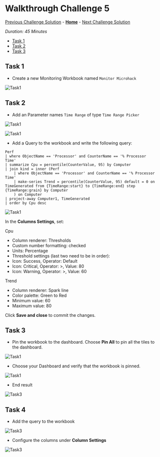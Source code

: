# Walkthrough Challenge 5

[Previous Challenge Solution](../challenge-04/solution-04.md) - **[Home](../../Readme.md)** - [Next Challenge Solution](../challenge-06/solution-06.md)

*Duration: 45 Minutes*

- [Task 1](#task-1)
- [Task 2](#task-2)
- [Task 3](#task-3)

## Task 1

- Create a new Monitoring Workbook named `Monitor Microhack`

![Task1](./img/task_01_a.png)

## Task 2

- Add an Parameter names `Time Range` of type `Time Range Picker`

![Task1](./img/task_01_b.png)

![Task1](./img/task_01_c.png)

- Add a Query to the workbook and write the following query:

```kusto
Perf
| where ObjectName == 'Processor' and CounterName == '% Processor Time'
| summarize Cpu = percentile(CounterValue, 95) by Computer
| join kind = inner (Perf
    | where ObjectName == 'Processor' and CounterName == '% Processor Time'
    | make-series Trend = percentile(CounterValue, 95) default = 0 on TimeGenerated from {TimeRange:start} to {TimeRange:end} step {TimeRange:grain} by Computer
    ) on Computer
| project-away Computer1, TimeGenerated
| order by Cpu desc
```

![Task1](./img/task_01_e.png)

In the **Columns Settings**, set:

Cpu

- Column renderer: Thresholds
- Custom number formatting: checked
- Units: Percentage
- Threshold settings (last two need to be in order):
- Icon: Success, Operator: Default
- Icon: Critical, Operator: >, Value: 80
- Icon: Warning, Operator: >, Value: 60

Trend

- Column renderer: Spark line
- Color palette: Green to Red
- Minimum value: 60
- Maximum value: 80

Click **Save and close** to commit the changes.

## Task 3

- Pin the workbook to the dashboard. Choose **Pin All** to pin all the tiles to the dashboard.

![Task1](./img/task_01_g.png)

- Choose your Dashboard and verify that the workbook is pinned.

![Task1](./img/task_01_f.png)

- End result

![Task3](./img/task_3_dashboard.png)

## Task 4

- Add the query to the workbook

![Task3](./img/task_4_a.png)

- Configure the columns under **Column Settings**

![Task3](./img/task_4_b.png)
